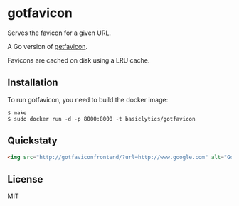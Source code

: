 # gotfavicon

Serves the favicon for a given URL.

A Go version of [getfavicon](https://github.com/potatolondon/getfavicon).

Favicons are cached on disk using a LRU cache.

## Installation

To run gotfavicon, you need to build the docker image:

```console
$ make
$ sudo docker run -d -p 8000:8000 -t basiclytics/gotfavicon
```

## Quickstaty

```html
<img src="http://gotfaviconfrontend/?url=http://www.google.com" alt="Google" width="16" height="16" />
```

## License

MIT
